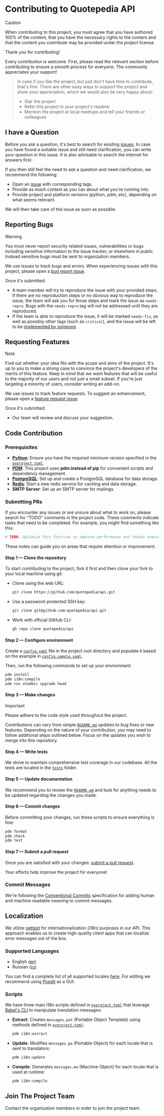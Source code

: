 # Contributing to Quotepedia API

> [!CAUTION]
> When contributing to this project, you must agree that you have authored 100% of the content, that you have the necessary rights to the content and that the content you contribute may be provided under the project license.

Thank you for contributing!

Every contribution is welcome. First, please read the relevant section before contributing to ensure a smooth process for everyone. The community appreciates your support!

> In case if you like the project, but just don't have time to contribute, that's fine. There are other easy ways to support the project and show your appreciation, which we would also be very happy about:
>
> - Star the project
> - Refer this project in your project's readme
> - Mention the project at local meetups and tell your friends or colleagues

## I have a Question

Before you ask a question, it's best to search for existing [issues](https://github.com/quotepedia/api/issues). In case you have found a suitable issue and still need clarification, you can write your question in this issue. It is also advisable to search the internet for answers first.

If you then still feel the need to ask a question and need clarification, we recommend the following:

- Open an [issue](https://github.com/quotepedia/api/issues/new) with corresponding tags.
- Provide as much context as you can about what you're running into.
- Provide project and platform versions (python, pdm, etc), depending on what seems relevant.

We will then take care of the issue as soon as possible.

## Reporting Bugs

> [!WARNING]
> You must never report security related issues, vulnerabilities or bugs including sensitive information to the issue tracker, or elsewhere in public. Instead sensitive bugs must be sent to organization members.

We use issues to track bugs and errors. When experiencing issues with this project, please open a [bug report issue](https://github.com/quotepedia/api/issues/new?template=bug_report.yaml).

Once it's submitted:

- A team member will try to reproduce the issue with your provided steps. If there are no reproduction steps or no obvious way to reproduce the issue, the team will ask you for those steps and mark the issue as `needs-repro`. Bugs with the `needs-repro` tag will not be addressed until they are reproduced.
- If the team is able to reproduce the issue, it will be marked `needs-fix`, as well as possibly other tags (such as `critical`), and the issue will be left to be [implemented by someone](#code-contribution).

## Requesting Features

> [!NOTE]
> Find out whether your idea fits with the scope and aims of the project. It's up to you to make a strong case to convince the project's developers of the merits of this feature. Keep in mind that we want features that will be useful to the majority of our users and not just a small subset. If you're just targeting a minority of users, consider writing an add-on.

We use issues to track feature requests. To suggest an enhancement, please open a [feature request issue](https://github.com/quotepedia/api/issues/new?template=feature_request.yaml).

Once it's submitted:

- Our team will review and discuss your suggestion.

## Code Contribution

### Prerequisites

- [**Python**](https://www.python.org/downloads/): Ensure you have the required minimum version specified in the [`pyproject.toml`](pyproject.toml).
- [**PDM**](https://pdm-project.org/): This project uses **pdm instead of pip** for convenient scripts and dependency management.
- [**PostgreSQL**](https://www.postgresql.org/download): Set up and create a PostgreSQL database for data storage.
- [**Redis**](https://redis.io/download): Start a new redis service for caching and data storage.
- **SMTP Server**: Set up an SMTP server for mailings.

### Submitting PRs

If you encounter any issues or are unsure about what to work on, please search for "TODO" comments in the project code. These comments indicate tasks that need to be completed. For example, you might find something like this:

```python
# TODO: Optimize this function to improve performance and reduce execution time.
```

These notes can guide you on areas that require attention or improvement.

#### Step 1 — Clone the repository

To start contributing to the project, fork it first and then clone your fork to your local machine using git:

- Clone using the web URL:
  ```sh
  git clone https://github.com/quotepedia/api.git
  ```
- Use a password-protected SSH key:
  ```sh
  git clone git@github.com:quotepedia/api.git
  ```
- Work with official GitHub CLI:
  ```sh
  gh repo clone quotepedia/api
  ```

#### Step 2 — Configure environment

Create a [`config.yaml`](config.yaml) file in the project root directory and populate it based on the example in [`config.sample.yaml`](config.sample.yaml).

Then, run the following commands to set up your environment:

```sh
pdm install
pdm i18n:compile
pdm run alembic upgrade head
```

#### Step 3 — Make changes

> [!IMPORTANT]
> Please adhere to the code style used throughout the project.

Contributions can vary from simple [`README.md`](README.md) updates to bug fixes or new features. Depending on the nature of your contribution, you may need to follow additional steps outlined below. Focus on the updates you wish to merge into this repository.

#### Step 4 — Write tests

We strive to maintain comprehensive test coverage in our codebase. All the tests are located in the [`tests`](tests/) folder.

#### Step 5 — Update documentation

We recommend you to review the [`README.md`](README.md) and look for anything needs to be updated regarding the changes you made.

#### Step 6 — Commit changes

Before committing your changes, run these scripts to ensure everything is fine:

```sh
pdm format
pdm check
pdm test
```

#### Step 7 — Submit a pull request

Once you are satisfied with your changes: [submit a pull request](https://github.com/quotepedia/api/compare).

Your efforts help improve the project for everyone!

### Commit Messages

We're following the [Conventional Commits](https://www.conventionalcommits.org) specification for adding human and machine readable meaning to commit messages.

## Localization

We utilize [gettext](https://www.gnu.org/software/gettext/) for internationalization (i18n) purposes in our API. This approach enables us to create high-quality client apps that can localize error messages out of the box.

### Supported Languages

- English ([en](src/i18n/locales/en/))
- Russian ([ru](src/i18n/locales/ru/))

You can find a complete list of all supported locales [here](src/i18n/locales). For editing we recommend using [Poedit](https://poedit.net/) as a GUI.

### Scripts

We have three main i18n scripts defined in [`pyproject.toml`](pyproject.toml) that leverage [Babel's CLI](https://babel.pocoo.org) to manipulate translation messages:

- **Extract**: Creates `messages.pot` (Portable Object Template) using methods defined in [`pyproject.toml`](pyproject.toml):
  ```sh
  pdm i18n:extract
  ```
- **Update**: Modifies `messages.po` (Portable Object) for each locale that is sent to translators:
  ```sh
  pdm i18n:update
  ```
- **Compile**: Generates `messages.mo` (Machine Object) for each locale that is used at runtime:
  ```sh
  pdm i18n:compile
  ```

## Join The Project Team

Contact the organization members in order to join the project team.
